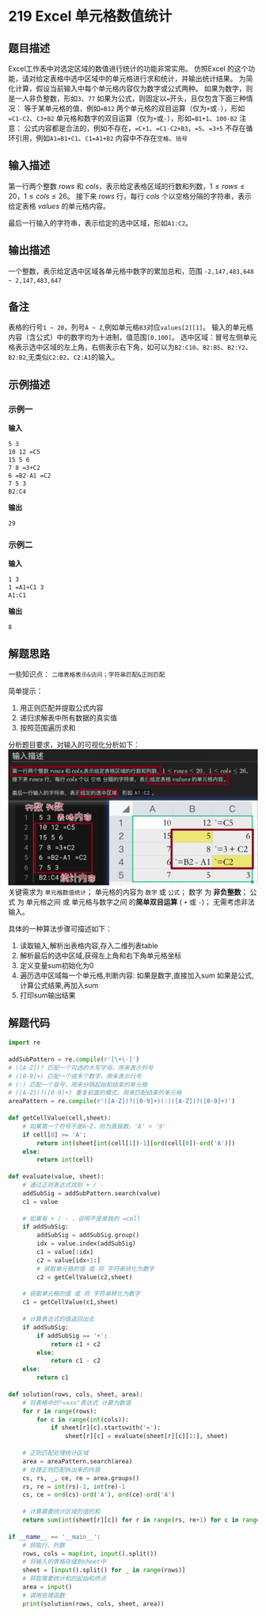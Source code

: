 # 219 Excel 单元格数值统计
## 题目描述
Excel工作表中对选定区域的数值进行统计的功能非常实用。
仿照Excel 的这个功能，请对给定表格中选中区域中的单元格进行求和统计，并输出统计结果。
为简化计算，假设当前输入中每个单元格内容仅为数字或公式两种。
如果为数字，则是一人非负整数，形如`3`、`77`
如果为公式，则固定以`=`开头，且仅包含下面三种情况：
等于某单元格的值，例如`=B12`
两个单元格的双目运算（仅为`+`或`-`），形如`=C1-C2`、`C3+B2`
单元格和数字的双目运算（仅为`+`或`-`），形如`=B1+1`、`100-B2`
注意：
公式内容都是合法的，例如不存在，`=C+1`、`=C1-C2+B3`，`=5`、`=3+5`
不存在循环引用，例如`A1=B1+C1`、`C1=A1+B2`
内容中不存在`空格`、`括号`

## 输入描述
第一行两个整数 $rows$ 和 $cols$，表示给定表格区域的行数和列数，$1≤rows≤20$，$1≤cols≤26$。
接下来 $rows$ 行，每行 $cols$ 个以空格分隔的字符串，表示给定表格 $values$ 的单元格内容。

最后一行输入的字符串，表示给定的选中区域，形如`A1:C2`。

## 输出描述
一个整数，表示给定选中区域各单元格中数字的累加总和，范围 `-2,147,483,648 ~ 2,147,483,647`

## 备注
表格的行号`1 ~ 20`，列号`A ~ Z`,例如单元格`B3`对应`values[2][1]`。
输入的单元格内容（含公式）中的数字均为十进制，值范围`[0,100]`。
选中区域：冒号左侧单元格表示选中区域的左上角，右侧表示右下角，如可以为`B2:C10`、`B2:B5`、`B2:Y2`、`B2:B2`,无类似`C2:B2`、`C2:A1`的输入。

## 示例描述
### 示例一
**输入**
```
5 3
10 12 =C5
15 5 6
7 8 =3+C2
6 =B2-A1 =C2
7 5 3
B2:C4
```
**输出**
```
29
```
### 示例二
**输入**
```
1 3
1 =A1+C1 3
A1:C1
```
**输出**
```
8
```

## 解题思路
一些知识点：
`二维表格表示&访问；字符串匹配&正则匹配`

简单提示：
1. 用正则匹配并提取公式内容
2. 递归求解表中所有数据的真实值
3. 按照范围遍历求和

分析题目要求，对输入的可视化分析如下：
![示例一输入分析](images/219-001-sample1-analysis.png)
关键需求为 `单元格数值统计`；
单元格的内容为 `数字` 或 `公式`；
数字 为 **非负整数**；
公式 为 单元格之间 或 单元格与数字之间 的**简单双目运算** ( `+` 或 `-`)；
无需考虑非法输入。

具体的一种算法步骤可描述如下：
1. 读取输入,解析出表格内容,存入二维列表table
2. 解析最后的选中区域,获得左上角和右下角单元格坐标
3. 定义变量sum初始化为0
4. 遍历选中区域每一个单元格,判断内容:
   如果是数字,直接加入sum
   如果是公式,计算公式结果,再加入sum
5. 打印sum输出结果

## 解题代码
``` python
import re

addSubPattern = re.compile(r'[\+\-]')
# ([A-Z])? 匹配一个可选的大写字母，用来表示列号
# ([0-9]+) 匹配一个或多个数字，用来表示行号
# (:) 匹配一个冒号，用来分隔起始和结束的单元格
# ([A-Z])?([0-9]+) 重复前面的模式，用来匹配结束的单元格
areaPattern = re.compile(r'([A-Z])?([0-9]+)(:)([A-Z])?([0-9]+)')

def getCellValue(cell,sheet):
    # 如果第一个符号不是A~Z，则为直接数，'A' > '9'
    if cell[0] >= 'A':
        return int(sheet[int(cell[1])-1][ord(cell[0])-ord('A')])
    else:
        return int(cell)

def evaluate(value, sheet):
    # 通过正则表达式找到 + / -
    addSubSig = addSubPattern.search(value)
    c1 = value

    # 如果有 + / - ，说明不是单独的 =cell
    if addSubSig:
        addSubSig = addSubSig.group()
        idx = value.index(addSubSig)
        c1 = value[:idx]
        c2 = value[idx+1:]
        # 获取单元格的值 或 将 字符串转化为数字
        c2 = getCellValue(c2,sheet)

    # 获取单元格的值 或 将 字符串转化为数字
    c1 = getCellValue(c1,sheet)
    
    # 计算表达式的值返回出去
    if addSubSig:
        if addSubSig == '+':
            return c1 + c2
        else:
            return c1 - c2
    else:
        return c1    
        
def solution(rows, cols, sheet, area):
    # 将表格中的"=xxx"表达式 计算为数值
    for r in range(rows):
        for c in range(int(cols)):
            if sheet[r][c].startswith('='):
                sheet[r][c] = evaluate(sheet[r][c][1:], sheet)
                
    # 正则匹配处理统计区域
    area = areaPattern.search(area)
    # 处理正则匹配拆出来的内容
    cs, rs, _, ce, re = area.groups()
    rs, re = int(rs)-1, int(re)-1
    cs, ce = ord(cs)-ord('A'), ord(ce)-ord('A')

    # 计算需要统计区域的值的和
    return sum(int(sheet[r][c]) for r in range(rs, re+1) for c in range(cs, ce+1))
    
if __name__ == '__main__':
    # 获取行、列数
    rows, cols = map(int, input().split())
    # 将输入的表格存储到sheet中
    sheet = [input().split() for _ in range(rows)] 
    # 获取需要统计和的起始和终点
    area = input()
    # 调用处理函数
    print(solution(rows, cols, sheet, area))
```
